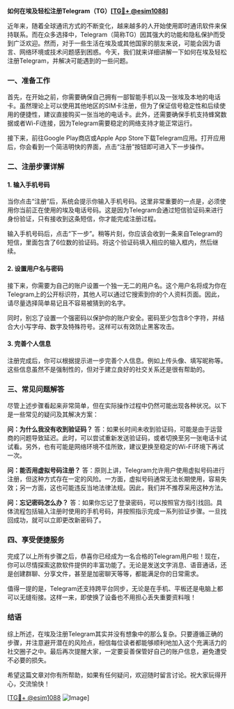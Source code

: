 **如何在埃及轻松注册Telegram（TG）[[TG💪+ @esim1088](https://t.me/s/esim1088)]**

近年来，随着全球通讯方式的不断变化，越来越多的人开始使用即时通讯软件来保持联系。而在众多选择中，Telegram（简称TG）因其强大的功能和隐私保护而受到广泛欢迎。然而，对于一些生活在埃及或其他国家的朋友来说，可能会因为语言、网络环境或技术问题感到困惑。今天，我们就来详细讲解一下如何在埃及轻松注册Telegram，并解决可能遇到的一些问题。

### 一、准备工作

首先，在开始之前，你需要确保自己拥有一部智能手机以及一张埃及本地的电话卡。虽然理论上可以使用其他地区的SIM卡注册，但为了保证信号稳定性和后续使用的便捷性，建议直接购买一张当地的电话卡。此外，还需要确保手机支持蜂窝数据或者Wi-Fi连接，因为Telegram需要稳定的网络支持才能正常运行。

接下来，前往Google Play商店或Apple App Store下载Telegram应用。打开应用后，你会看到一个简洁明快的界面，点击“注册”按钮即可进入下一步操作。

### 二、注册步骤详解

#### 1. 输入手机号码
当你点击“注册”后，系统会提示你输入手机号码。这里非常重要的一点是，必须使用你当前正在使用的埃及电话号码。这是因为Telegram会通过短信验证码来进行身份验证，只有接收到这条短信，你才能完成注册过程。

输入手机号码后，点击“下一步”。稍等片刻，你应该会收到一条来自Telegram的短信，里面包含了6位数的验证码。将这个验证码填入相应的输入框内，然后继续。

#### 2. 设置用户名与密码
接下来，你需要为自己的账户设置一个独一无二的用户名。这个用户名将成为你在Telegram上的公开标识符，其他人可以通过它搜索到你的个人资料页面。因此，请尽量选择简单易记且不容易被猜到的名字。

同时，别忘了设置一个强密码以保护你的账户安全。密码至少包含8个字符，并结合大小写字母、数字及特殊符号。这样可以有效防止黑客攻击。

#### 3. 完善个人信息
注册完成后，你可以根据提示进一步完善个人信息。例如上传头像、填写昵称等。这些信息虽然不是强制性的，但对于建立良好的社交关系还是很有帮助的。

### 三、常见问题解答

尽管上述步骤看起来非常简单，但在实际操作过程中仍然可能出现各种状况。以下是一些常见的疑问及其解决方案：

**问：为什么我没有收到验证码？**
答：如果长时间未收到验证码，可能是由于运营商的问题导致延迟。此时，可以尝试重新发送验证码，或者切换至另一张电话卡试试看。另外，也有可能是网络环境不佳所致，建议更换至稳定的Wi-Fi环境下再试一次。

**问：能否用虚拟号码注册？**
答：原则上讲，Telegram允许用户使用虚拟号码进行注册，但这种方式存在一定的风险。一方面，虚拟号码通常无法长期使用，容易失效；另一方面，这也可能违反当地法律法规。因此，我们并不推荐采用这种方法。

**问：忘记密码怎么办？**
答：如果你忘记了登录密码，可以按照官方指引找回。具体流程包括输入注册时使用的手机号码，并按照指示完成一系列验证步骤。一旦找回成功，就可以立即更改新密码了。

### 四、享受便捷服务

完成了以上所有步骤之后，恭喜你已经成为一名合格的Telegram用户啦！现在，你可以尽情探索这款软件提供的丰富功能了。无论是发送文字消息、语音通话，还是创建群聊、分享文件，甚至是加密聊天等等，都能满足你的日常需求。

值得一提的是，Telegram还支持跨平台同步，无论是在手机、平板还是电脑上都可以无缝衔接。这样一来，即使换了设备也不用担心丢失重要资料哦！

### 结语

综上所述，在埃及注册Telegram其实并没有想象中的那么复杂。只要遵循正确的步骤，并注意避开潜在的风险点，相信每位读者都能够顺利地加入这个充满活力的社交圈子之中。最后再次提醒大家，一定要妥善保管好自己的账户信息，避免遭受不必要的损失。

希望这篇文章对你有所帮助，如果有任何疑问，欢迎随时留言讨论。祝大家玩得开心，交流愉快！

[[TG💪+ @esim1088](https://t.me/s/esim1088) ![Image](https://i.postimg.cc/4NQfJmqS/Snipaste-2025-05-13-00-14-12.png)]